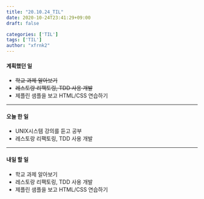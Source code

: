 ```yaml
---
title: "20.10.24_TIL"
date: 2020-10-24T23:41:29+09:00
draft: false

categories: ['TIL']
tags: ['TIL']
author: "xfrnk2"
---
```

#### 계획했던 일
+ ~~학교 과제 알아보기~~
+ ~~레스토랑 리팩토링, TDD 사용 개발~~
+ 제플린 샘플을 보고 HTML/CSS 연습하기
---
#### 오늘 한 일
+ UNIX시스템 강의를 듣고 공부
+ 레스토랑 리팩토링, TDD 사용 개발
---   
#### 내일 할 일 
+ 학교 과제 알아보기
+ 레스토랑 리팩토링, TDD 사용 개발
+ 제플린 샘플을 보고 HTML/CSS 연습하기